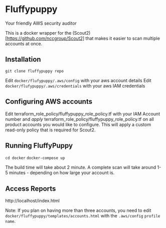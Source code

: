 # Fluffypuppy
Your friendly AWS security auditor

This is a docker wrapper for the (Scout2)[https://github.com/nccgroup/Scout2] that makes it easier to scan multiple accounts at once.

[logo]: fluffypuppy.png

## Installation

`git clone fluffypuppy repo`

Edit `docker/flufypuppy/.aws/config` with your aws account details
Edit `docker/flufypuppy/.aws/credentials` with your aws IAM credentials

## Configuring AWS accounts
Edit terraform_role_policy/fluffypuppy_role_policy.tf with your IAM Account number and *apply* terraform_role_policy/fluffypuppy_role_policy.tf on all product accounts you would like to configure. This will apply a custom read-only policy that is required for Scout2.

## Running FluffyPuppy
`cd docker`
`docker-compose up`

The build time will take about 2 minute. A complete scan will take around 1-5 minutes - depending on how large your account is.

## Access Reports
http://localhost/index.html

Note: If you plan on having more than three accounts, you need to edit `docker/fluffypuppy/templates/accounts.html` with the `.aws/config` `profile name`.
